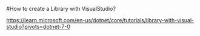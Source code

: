 #How to create a Library with VisualStudio?

https://learn.microsoft.com/en-us/dotnet/core/tutorials/library-with-visual-studio?pivots=dotnet-7-0